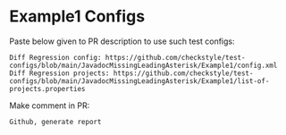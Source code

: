 # Example1 Configs
Paste below given to PR description to use such test configs:
```
Diff Regression config: https://github.com/checkstyle/test-configs/blob/main/JavadocMissingLeadingAsterisk/Example1/config.xml
Diff Regression projects: https://github.com/checkstyle/test-configs/blob/main/JavadocMissingLeadingAsterisk/Example1/list-of-projects.properties
```
Make comment in PR:
```
Github, generate report
```
